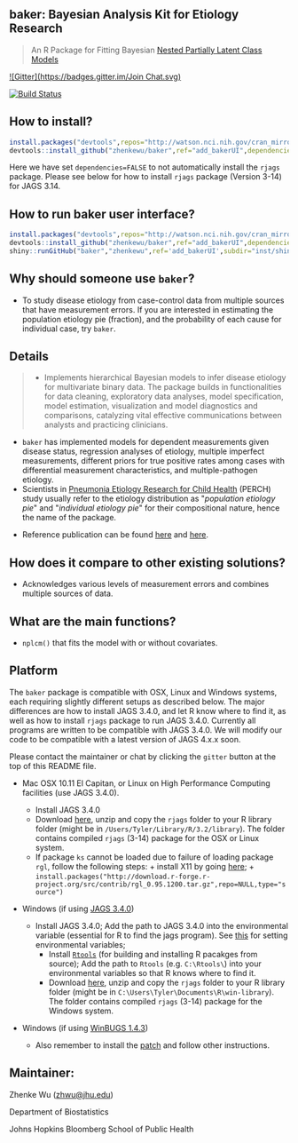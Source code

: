 **baker**: Bayesian Analysis Kit for Etiology Research
------
> An R Package for Fitting Bayesian [Nested Partially Latent Class Models](http://biostats.bepress.com/jhubiostat/paper276/) 

[![Gitter](https://badges.gitter.im/Join Chat.svg)](https://gitter.im/zhenkewu/baker?utm_source=badge&utm_medium=badge&utm_campaign=pr-badge&utm_content=badge)

[![Build Status](https://travis-ci.org/zhenkewu/baker.svg?branch=master)](https://travis-ci.org/zhenkewu/baker)

How to install?
--------------
```r
install.packages("devtools",repos="http://watson.nci.nih.gov/cran_mirror/")
devtools::install_github("zhenkewu/baker",ref="add_bakerUI",dependencies=FALSE)
```
Here we have set `dependencies=FALSE` to not automatically install the `rjags` package. Please see below for how to install `rjags` package (Version 3-14) for JAGS 3.14.

How to run baker user interface?
--------------------------------
```r
install.packages("devtools",repos="http://watson.nci.nih.gov/cran_mirror/")
devtools::install_github("zhenkewu/baker",ref="add_bakerUI",dependencies=FALSE)
shiny::runGitHub("baker","zhenkewu",ref='add_bakerUI',subdir="inst/shiny")
```

Why should someone use `baker`?
-------------------------------------

- To study disease etiology from case-control data from multiple sources that have measurement errors. If you are interested in estimating the population etiology pie (fraction), and the probability of each cause for individual case, try `baker`.

Details
-------------------------------------

> * Implements hierarchical Bayesian models to infer disease etiology for multivariate binary data. The package builds in functionalities for data cleaning, exploratory data analyses, model specification, model estimation, visualization and model diagnostics and comparisons, catalyzing vital effective communications between analysts and practicing clinicians. 
  * `baker` has implemented models for dependent measurements given disease status, regression analyses of etiology, multiple imperfect measurements, different priors for true positive rates among cases with differential measurement characteristics, and multiple-pathogen etiology.
  * Scientists in [Pneumonia Etiology Research for Child Health](http://www.jhsph.edu/research/centers-and-institutes/ivac/projects/perch/) (PERCH) study usually refer to the etiology distribution as "*population etiology pie*" and "*individual etiology pie*" for their compositional nature, hence the name of the package.
    
- Reference publication can be found [here](http://onlinelibrary.wiley.com/doi/10.1111/rssc.12101/abstract) and [here](http://biostats.bepress.com/jhubiostat/paper276/).

How does it compare to other existing solutions?
------------------------------------------------
- Acknowledges various levels of measurement errors and combines multiple sources
of data.

What are the main functions?
-----------------------------
- `nplcm()` that fits the model with or without covariates.

Platform
---------
The `baker` package is compatible with OSX, Linux and Windows systems, each requiring slightly different setups as described below. The major differences are how to install JAGS 3.4.0, and let R know where to find it, as well as how to install `rjags` package to run JAGS 3.4.0. Currently all programs are written to be compatible with JAGS 3.4.0. We will modify our code to be compatible with a latest version of JAGS 4.x.x soon. 

Please contact the maintainer or chat by clicking the `gitter` button at the top of this README file. 

- Mac OSX 10.11 El Capitan, or Linux on High Performance Computing facilities (use JAGS 3.4.0). 
    - Install JAGS 3.4.0
    - Download [here](https://www.dropbox.com/sh/90wzl0pjc7umo29/AAAWq0EP45b3FK8ogJerI8mZa?dl=0), unzip and copy the `rjags` folder to your R library folder (might be in `/Users/Tyler/Library/R/3.2/library`). The folder contains compiled `rjags` (3-14) package for the OSX or Linux system.
    - If package `ks` cannot be loaded due to failure of loading package `rgl`, follow the following steps:
          + install X11 by going [here](http://xquartz.macosforge.org/trac/wiki/X112.7.7);
          + `install.packages("http://download.r-forge.r-project.org/src/contrib/rgl_0.95.1200.tar.gz",repo=NULL,type="source")`
		  
- Windows (if using [JAGS 3.4.0](http://mcmc-jags.sourceforge.net/))
    + Install JAGS 3.4.0; Add the path to JAGS 3.4.0 into the environmental variable (essential for R to find the jags program). See [this](http://superuser.com/questions/949560/how-do-i-set-system-environment-variables-in-windows-10) for setting environmental variables;
	  + Install [`Rtools`](https://cran.r-project.org/bin/windows/Rtools/) (for building and installing R pacakges from source); Add the path to `Rtools` (e.g. `C:\Rtools\`) into your environmental variables so that R knows where to find it. 
	  + Download [here](https://www.dropbox.com/sh/ufc3dqjn3xzj44w/AABft5d6FJBWKqLKpDDKzkEca?dl=0), unzip and copy the `rjags` folder to your R library folder (might be in `C:\Users\Tyler\Documents\R\win-library`). The folder contains compiled `rjags` (3-14) package for the Windows system.
	
- Windows (if using [WinBUGS 1.4.3](http://www.mrc-bsu.cam.ac.uk/software/bugs/the-bugs-project-winbugs/))
    + Also remember to install the [patch](http://www.mrc-bsu.cam.ac.uk/software/bugs/the-bugs-project-winbugs/the-bugs-project-winbugs-patches/) and follow other instructions.

Maintainer:
--------------------------

Zhenke Wu (zhwu@jhu.edu)

Department of Biostatistics

Johns Hopkins Bloomberg School of Public Health
